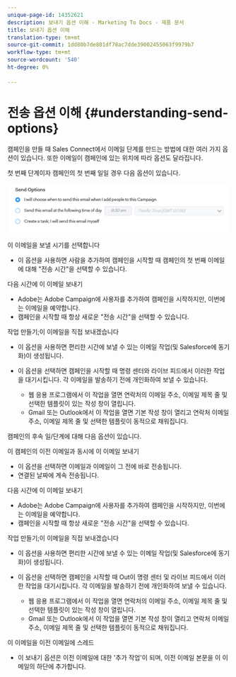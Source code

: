 ```yaml
---
unique-page-id: 14352621
description: 보내기 옵션 이해 - Marketing To Docs - 제품 문서
title: 보내기 옵션 이해
translation-type: tm+mt
source-git-commit: 1dd80b7de801df78ac7dde39002455063f9979b7
workflow-type: tm+mt
source-wordcount: '540'
ht-degree: 0%

---
```



# 전송 옵션 이해 {#understanding-send-options}

캠페인을 만들 때 Sales Connect에서 이메일 단계를 만드는 방법에 대한 여러 가지 옵션이 있습니다. 또한 이메일이 캠페인에 있는 위치에 따라 옵션도 달라집니다.

첫 번째 단계이자 캠페인의 첫 번째 일일 경우 다음 옵션이 있습니다.

![](assets/image2019-10-25-10-43-19.png)

이 이메일을 보낼 시기를 선택합니다

* 이 옵션을 사용하면 사람을 추가하여 캠페인을 시작할 때 캠페인의 첫 번째 이메일에 대해 &quot;전송 시간&quot;을 선택할 수 있습니다.

다음 시간에 이 이메일 보내기

* Adobe는 Adobe Campaign에 사용자를 추가하여 캠페인을 시작하지만, 이번에는 이메일을 예약합니다.
* 캠페인을 시작할 때 항상 새로운 &quot;전송 시간&quot;을 선택할 수 있습니다.

작업 만들기;이 이메일을 직접 보내겠습니다

* 이 옵션을 사용하면 편리한 시간에 보낼 수 있는 이메일 작업(및 Salesforce에 동기화)이 생성됩니다.
* 이 옵션을 선택하면 캠페인을 시작할 때 명령 센터와 라이브 피드에서 이러한 작업을 대기시킵니다. 각 이메일을 발송하기 전에 개인화하여 보낼 수 있습니다.

   * 웹 응용 프로그램에서 이 작업을 열면 연락처의 이메일 주소, 이메일 제목 줄 및 선택한 템플릿이 있는 작성 창이 열립니다.
   * Gmail 또는 Outlook에서 이 작업을 열면 기본 작성 창이 열리고 연락처 이메일 주소, 이메일 제목 줄 및 선택한 템플릿이 동적으로 채워집니다.

캠페인의 후속 일/단계에 대해 다음 옵션이 있습니다.

이 캠페인의 이전 이메일과 동시에 이 이메일 보내기

* 이 옵션을 선택하면 이메일과 이메일이 그 전에 바로 전송됩니다.
* 연결된 날짜에 계속 전송됩니다.

다음 시간에 이 이메일 보내기

* Adobe는 Adobe Campaign에 사용자를 추가하여 캠페인을 시작하지만, 이번에는 이메일을 예약합니다.
* 캠페인을 시작할 때 항상 새로운 &quot;전송 시간&quot;을 선택할 수 있습니다.

작업 만들기;이 이메일을 직접 보내겠습니다

* 이 옵션을 사용하면 편리한 시간에 보낼 수 있는 이메일 작업(및 Salesforce에 동기화)이 생성됩니다.
* 이 옵션을 선택하면 캠페인을 시작할 때 Out이 명령 센터 및 라이브 피드에서 이러한 작업을 대기시킵니다. 각 이메일을 발송하기 전에 개인화하여 보낼 수 있습니다.

   * 웹 응용 프로그램에서 이 작업을 열면 연락처의 이메일 주소, 이메일 제목 줄 및 선택한 템플릿이 있는 작성 창이 열립니다.
   * Gmail 또는 Outlook에서 이 작업을 열면 기본 작성 창이 열리고 연락처 이메일 주소, 이메일 제목 줄 및 선택한 템플릿이 동적으로 채워집니다.

이 이메일을 이전 이메일에 스레드

* 이 보내기 옵션은 이전 이메일에 대한 &#39;추가 작업&#39;이 되며, 이전 이메일 본문을 이 이메일의 하단에 추가합니다.
